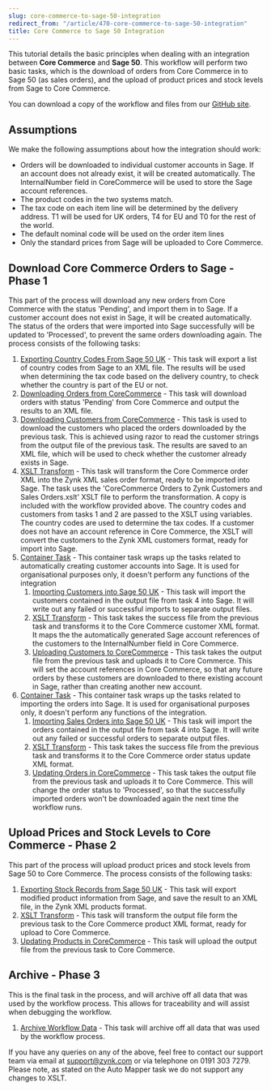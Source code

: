 ```yaml
---
slug: core-commerce-to-sage-50-integration
redirect_from: "/article/470-core-commerce-to-sage-50-integration"
title: Core Commerce to Sage 50 Integration
---
```

This tutorial details the basic principles when dealing with an integration between **Core Commerce** and **Sage 50**. This workflow will perform two basic tasks, which is the download of orders from Core Commerce in to Sage 50 (as sales orders), and the upload of product prices and stock levels from Sage to Core Commerce.

You can download a copy of the workflow and files from our [GitHub site](https://github.com/zynksoftware/samples/tree/master/Integration%20Samples/Core%20Commerce%20to%20Sage%2050%20Integration).

## Assumptions
We make the following assumptions about how the integration should work:

 * Orders will be downloaded to individual customer accounts in Sage. If an account does not already exist, it will be created automatically. The InternalNumber field in CoreCommerce will be used to store the Sage account references.
 * The product codes in the two systems match.
 * The tax code on each item line will be determined by the delivery address. T1 will be used for UK orders, T4 for EU and T0 for the rest of the world.
 * The default nominal code will be used on the order item lines
 * Only the standard prices from Sage will be uploaded to Core Commerce.

## Download Core Commerce Orders to Sage - Phase 1
This part of the process will download any new orders from Core Commerce with the status 'Pending', and import them in to Sage. If a customer account does not exist in Sage, it will be created automatically. The status of the orders that were imported into Sage successfully will be updated to 'Processed', to prevent the same orders downloading again. The process consists of the following tasks:

1. [Exporting Country Codes From Sage 50 UK](exporting-country-codes-from-sage-50-uk) - This task will export a list of country codes from Sage to an XML file. The results will be used when determining the tax code based on the delivery country, to check whether the country is part of the EU or not.
2. [Downloading Orders from CoreCommerce](downloading-orders-from-corecommerce) - This task will download orders with status 'Pending' from Core Commerce and output the results to an XML file.
3. [Downloading Customers from CoreCommerce](downloading-customers-from-corecommerce) - This task is used to download the customers who placed the orders downloaded by the previous task. This is achieved using razor to read the customer strings from the output file of the previous task. The results are saved to an XML file, which will be used to check whether the customer already exists in Sage.
4. [XSLT Transform](xslt-transform) - This task will transform the Core Commerce order XML into the Zynk XML sales order format, ready to be imported into Sage. The task uses the 'CoreCommerce Orders to Zynk Customers and Sales Orders.xslt' XSLT file to perform the transformation. A copy is included with the workflow provided above. The country codes and customers from tasks 1 and 2 are passed to the XSLT using variables. The country codes are used to determine the tax codes. If a customer does not have an account reference in Core Commerce, the XSLT will convert the customers to the Zynk XML customers format, ready for import into Sage.
5. [Container Task](container-task) - This container task wraps up the tasks related to automatically creating customer accounts into Sage. It is used for organisational purposes only, it doesn't perform any functions of the integration
    1. [Importing Customers into Sage 50 UK](importing-customers-into-sage-50-uk) - This task will import the customers contained in the output file from task 4 into Sage. It will write out any failed or successful imports to separate output files.
    2. [XSLT Transform](xslt-transform) - This task takes the success file from the previous task and transforms it to the Core Commerce customer XML format. It maps the the automatically generated Sage account references of the customers to the InternalNumber field in Core Commerce.
    3. [Uploading Customers to CoreCommerce](uploading-customers-to-corecommerce) - This task takes the output file from the previous task and uploads it to Core Commerce. This will set the account references in Core Commerce, so that any future orders by these customers are downloaded to there existing account in Sage, rather than creating another new account.
6. [Container Task](container-task) - This container task wraps up the tasks related to importing the orders into Sage. It is used for organisational purposes only, it doesn't perform any functions of the integration.   
    1. [Importing Sales Orders into Sage 50 UK](importing-sales-orders-into-sage-50-uk) - This task will import the orders contained in the output file from task 4 into Sage. It will write out any failed or successful orders to separate output files.
    2. [XSLT Transform](xslt-transform) - This task takes the success file from the previous task and transforms it to the Core Commerce order status update XML format.
    3. [Updating Orders in CoreCommerce](updating-orders-in-corecommerce) - This task takes the output file from the previous task and uploads it to Core Commerce. This will change the order status to 'Processed', so that the successfully imported orders won't be downloaded again the next time the workflow runs.

## Upload Prices and Stock Levels to Core Commerce - Phase 2
This part of the process will upload product prices and stock levels from Sage 50 to Core Commerce. The process consists of the following tasks:

1. [Exporting Stock Records from Sage 50 UK](exporting-stock-records-from-sage-50-uk) - This task will export modified product information from Sage, and save the result to an XML file, in the Zynk XML products format.
2. [XSLT Transform](xslt-transform) - This task will transform the output file form the previous task to the Core Commerce product XML format, ready for upload to Core Commerce.
3. [Updating Products in CoreCommerce](updating-products-in-corecommerce) - This task will upload the output file from the previous task to Core Commerce.

## Archive - Phase 3
This is the final task in the process, and will archive off all data that was used by the workflow process. This allows for traceability and will assist when debugging the workflow.

1. [Archive Workflow Data](archive-workflow-data) - This task will archive off all data that was used by the workflow process.

If you have any queries on any of the above, feel free to contact our support team via email at support@zynk.com or via telephone on 0191 303 7279.  Please note, as stated on the Auto Mapper task we do not support any changes to XSLT.